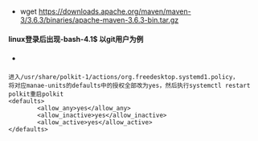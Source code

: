 #### 
-   wget https://downloads.apache.org/maven/maven-3/3.6.3/binaries/apache-maven-3.6.3-bin.tar.gz   

####    linux登录后出现-bash-4.1$   以git用户为例


####   
-   


####    
~~~text
进入/usr/share/polkit-1/actions/org.freedesktop.systemd1.policy，
将对应manae-units的defaults中的授权全部改为yes，然后执行systemctl restart polkit重启polkit
<defaults>
        <allow_any>yes</allow_any>
        <allow_inactive>yes</allow_inactive>
        <allow_active>yes</allow_active>
</defaults>
~~~ 



####    



####   

